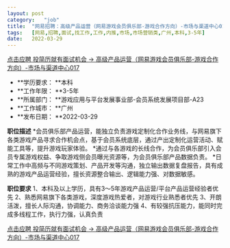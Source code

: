 ```yaml
---
layout:	post
category:	"job"
title:	"网易招聘：高级产品运营（网易游戏会员俱乐部-游戏合作方向）-市场与渠道中心017-市场-市场营销类-广州本科3-5年"
tags:	[网易,招聘,面试,找工作,工作,内推,市场,市场营销类,广州,本科,3-5年]
date:	2022-03-29
---
```


[点击应聘 投简历就有面试机会 -> 高级产品运营（网易游戏会员俱乐部-游戏合作方向）-市场与渠道中心017](http://mobile.bole.netease.com/bole/boleDetail?id=37519&employeeId=346f03c3cda5f04c&key=all)



- **学历要求： **本科
- **工作年限： **3-5年
- **所属部门： **游戏应用与平台发展事业部-会员系统发展项目部-A23
- **工作城市： **广州
- **发布日期： **2022-03-29



**职位描述**
*会员俱乐部产品运营，能独立负责游戏定制化合作业务线，与网易旗下各类游戏产品寻求合作机会点，基于会员系统底层，通过产出定制化运营活动、赋能工具等，提升游戏玩家体验。
*通过与各游戏的长线合作，为会员俱乐部引入会员专属游戏权益、争取游戏侧会员曝光资源等，为会员俱乐部产品数据负责。
*日常工作中高频与不同游戏策划、产品开发等沟通，独立输出数据复盘报告，具有成熟的游戏产品运营经验，擅长资源整合输出、逻辑能力强、对数据敏感。



**职位要求**
1、本科及以上学历，具有3～5年游戏产品运营/平台产品运营经验者优先 
2、熟悉网易旗下各类游戏，深度游戏热爱者，对游戏行业熟悉者优先
3、开朗活泼，擅长人际沟通，协调能力、商务洽谈能力强
4、有较强抗压能力，能同时完成多线程工作，执行力强，认真负责



[点击应聘 投简历就有面试机会 -> 高级产品运营（网易游戏会员俱乐部-游戏合作方向）-市场与渠道中心017](http://mobile.bole.netease.com/bole/boleDetail?id=37519&employeeId=346f03c3cda5f04c&key=all)